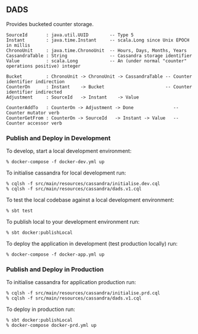 ## DADS

Provides bucketed counter storage.

```
SourceId       : java.util.UUID        -- Type 5
Instant        : java.time.Instant     -- scala.Long since Unix EPOCH in millis
ChronoUnit     : java.time.ChronoUnit  -- Hours, Days, Months, Years
CassandraTable : String                -- Cassandra storage identifier
Value          : scala.Long            -- An (under normal "counter" operations positive) integer

Bucket         : ChronoUnit -> ChronoUnit -> CassandraTable -- Counter identifier indirection
CounterOn      : Instant    -> Bucket                       -- Counter identifier indirected
Adjustment     : SourceId   -> Instant    -> Value

CounterAddTo   : CounterOn -> Adjustment -> Done               -- Counter mutator verb 
CounterGetFrom : CounterOn -> SourceId   -> Instant -> Value   -- Counter accessor verb
```


### Publish and Deploy in Development

To develop, start a local development environment:

```
% docker-compose -f docker-dev.yml up
```

To initialise cassandra for local development run:

```
% cqlsh -f src/main/resources/cassandra/initialise.dev.cql
% cqlsh -f src/main/resources/cassandra/dads.v1.cql
```

To test the local codebase against a local development environment:

```
% sbt test
```

To publish local to your development environment run:

```
% sbt docker:publishLocal
```

To deploy the application in development (test production locally) run:

```
% docker-compose -f docker-app.yml up
```

### Publish and Deploy in Production

To initialise cassandra for application production run:

```
% cqlsh -f src/main/resources/cassandra/initialise.prd.cql
% cqlsh -f src/main/resources/cassandra/dads.v1.cql
```

To deploy in production run:

```
% sbt docker:publishLocal
% docker-compose docker-prd.yml up
```
